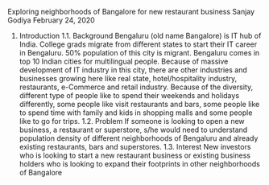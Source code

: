 Exploring neighborhoods of Bangalore for new restaurant business
Sanjay Godiya
February 24, 2020

1. Introduction
1.1. Background 
Bengaluru (old name Bangalore) is IT hub of India. College grads migrate from different states to start their IT career in Bengaluru. 50% population of this city is migrant. Bengaluru comes in top 10 Indian cities for multilingual people. Because of massive development of IT industry in this city, there are other industries and businesses growing here like real state, hotel/hospitality industry, restaurants, e-Commerce and retail industry. Because of the diversity, different type of people like to spend their weekends and holidays differently, some people like visit restaurants and bars, some people like to spend time with family and kids in shopping malls and some people like to go for trips.
1.2. Problem 
If someone is looking to open a new business, a restaurant or superstore, s/he would need to understand population density of different neighborhoods of Bengaluru and already existing restaurants, bars and superstores.
1.3. Interest
New investors who is looking to start a new restaurant business or existing business holders who is looking to expand their footprints in other neighborhoods of Bangalore
